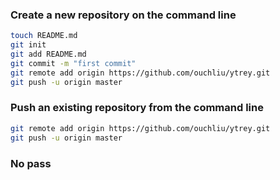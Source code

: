 ### Create a new repository on the command line
``` sh
touch README.md
git init
git add README.md
git commit -m "first commit"
git remote add origin https://github.com/ouchliu/ytrey.git
git push -u origin master
```

### Push an existing repository from the command line
``` sh
git remote add origin https://github.com/ouchliu/ytrey.git
git push -u origin master
```

### No pass

